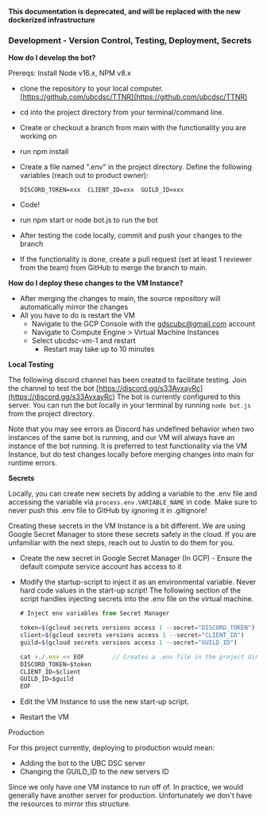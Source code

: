 **This documentation is deprecated, and will be replaced with the new dockerized infrastructure**

### Development - Version Control, Testing, Deployment, Secrets

**How do I develop the bot?**

Prereqs: Install Node v16.x, NPM v8.x

- clone the repository to your local computer. [https://github.com/ubcdsc/TTNR](https://github.com/ubcdsc/TTNR)
- cd into the project directory from your terminal/command line.
- Create or checkout a branch from main with the functionality you are working on
- run npm install
- Create a file named ".env" in the project directory. Define the following variables (reach out to product owner):
    
    `DISCORD_TOKEN=xxx 
     CLIENT_ID=xxx 
     GUILD_ID=xxx`
    
- Code!
- run npm start or node bot.js to run the bot
- After testing the code locally, commit and push your changes to the branch
- If the functionality is done, create a pull request (set at least 1 reviewer from the team) from GitHub to merge the branch to main.

**How do I deploy these changes to the VM Instance?**

- After merging the changes to main, the source repository will automatically mirror the changes
- All you have to do is restart the VM
    - Navigate to the GCP Console with the gdscubc@gmail.com account
    - Navigate to Compute Engine > Virtual Machine Instances
    - Select ubcdsc-vm-1 and restart
        - Restart may take up to 10 minutes

**Local Testing**

The following discord channel has been created to facilitate testing. Join the channel to test the bot [https://discord.gg/s33AvxayRc](https://discord.gg/s33AvxayRc)
The bot is currently configured to this server.
You can run the bot locally in your terminal by running `node bot.js` from the project directory.

Note that you may see errors as Discord has undefined behavior when two instances of the same bot is running, and our VM will always have an instance of the bot running. It is preferred to test functionality via the VM Instance, but do test changes locally before merging changes into main for runtime errors.

**Secrets**

Locally, you can create new secrets by adding a variable to the .env file and accessing the variable via `process.env.VARIABLE_NAME` in code. Make sure to never push this .env file to GitHub by ignoring it in .gitignore!

Creating these secrets in the VM Instance is a bit different. We are using Google Secret Manager to store these secrets safely in the cloud.
If you are unfamiliar with the next steps, reach out to Justin to do them for you.

- Create the new secret in Google Secret Manager (In GCP) - Ensure the default compute service account has access to it
- Modify the startup-script to inject it as an environmental variable. Never hard code values in the start-up script! 
The following section of the script handles injecting secrets into the .env file on the virtual machine.
    
    ```jsx
    # Inject env variables from Secret Manager
    
    token=$(gcloud secrets versions access 1 --secret="DISCORD_TOKEN") //uses the google cloud SDK to make a request to secret manager
    client=$(gcloud secrets versions access 1 --secret="CLIENT_ID")
    guild=$(gcloud secrets versions access 1 --secret="GUILD_ID")
    
    cat >./.env << EOF        // Creates a .env file in the project directory with the secrets
    DISCORD_TOKEN=$token
    CLIENT_ID=$client
    GUILD_ID=$guild
    EOF
    ```
    
- Edit the VM Instance to use the new start-up script.
- Restart the VM

Production

For this project currently, deploying to production would mean:

- Adding the bot to the UBC DSC server
- Changing the GUILD_ID to the new servers ID

Since we only have one VM instance to run off of. In practice, we would generally have another server for production.
Unfortunately we don't have the resources to mirror this structure.
